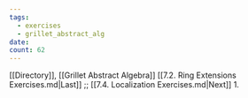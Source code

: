 ```yaml
---
tags:
  - exercises
  - grillet_abstract_alg
date:
count: 62
---
```

[[Directory]], [[Grillet Abstract Algebra]]
[[7.2. Ring Extensions Exercises.md|Last]] ;; [[7.4. Localization Exercises.md|Next]]
1. 